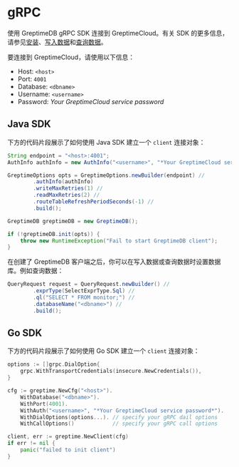 # gRPC

使用 GreptimeDB gRPC SDK 连接到 GreptimeCloud。有关 SDK 的更多信息，请参见[安装](https://docs.greptime.cn/user-guide/clients/grpc)、[写入数据](https://docs.greptime.cn/user-guide/write-data/grpc)和[查询数据](https://docs.greptime.cn/user-guide/query-data/grpc)。

要连接到 GreptimeCloud，请使用以下信息：

- Host: `<host>`
- Port: `4001`
- Database: `<dbname>`
- Username: `<username>`
- Password: *Your GreptimeCloud service password*

## Java SDK

下方的代码片段展示了如何使用 Java SDK 建立一个 `client` 连接对象：

```java
String endpoint = "<host>:4001";
AuthInfo authInfo = new AuthInfo("<username>", "*Your GreptimeCloud service password*");

GreptimeOptions opts = GreptimeOptions.newBuilder(endpoint) //
        .authInfo(authInfo)
        .writeMaxRetries(1) //
        .readMaxRetries(2) //
        .routeTableRefreshPeriodSeconds(-1) //
        .build();

GreptimeDB greptimeDB = new GreptimeDB();

if (!greptimeDB.init(opts)) {
    throw new RuntimeException("Fail to start GreptimeDB client");
}
```

在创建了 GreptimeDB 客户端之后，你可以在写入数据或查询数据时设置数据库。例如查询数据：

```java
QueryRequest request = QueryRequest.newBuilder() //
        .exprType(SelectExprType.Sql) //
        .ql("SELECT * FROM monitor;") //
        .databaseName("<dbname>") //
        .build();
```

## Go SDK

下方的代码片段展示了如何使用 Go SDK 建立一个 `client` 连接对象：

```go
options := []grpc.DialOption{
    grpc.WithTransportCredentials(insecure.NewCredentials()),
}

cfg := greptime.NewCfg("<host>").
    WithDatabase("<dbname>").
    WithPort(4001).
    WithAuth("<username>", "*Your GreptimeCloud service password*").
    WithDialOptions(options...). // specify your gRPC dail options
    WithCallOptions()            // specify your gRPC call options

client, err := greptime.NewClient(cfg)
if err != nil {
    panic("failed to init client")
}
```
